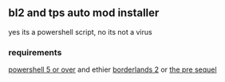 ## bl2 and tps auto mod installer
yes its a powershell script,
no its not a virus
### requirements
[powershell 5 or over](https://learn.microsoft.com/en-us/powershell/scripting/install/installing-powershell-on-windows?view=powershell-7.3)
 and ethier [borderlands 2](https://store.steampowered.com/app/49520/Borderlands_2/) or [the pre sequel](https://store.steampowered.com/app/261640/Borderlands_The_PreSequel/)
